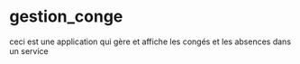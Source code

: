 # gestion_conge
ceci est une application qui gère et affiche les congés et les absences dans un service
